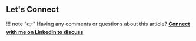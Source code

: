 ## Let's Connect

!!! note "👉"
    Having any comments or questions about this article?
    **[Connect with me on LinkedIn to discuss](https://www.linkedin.com/in/viktormalyi/)**
